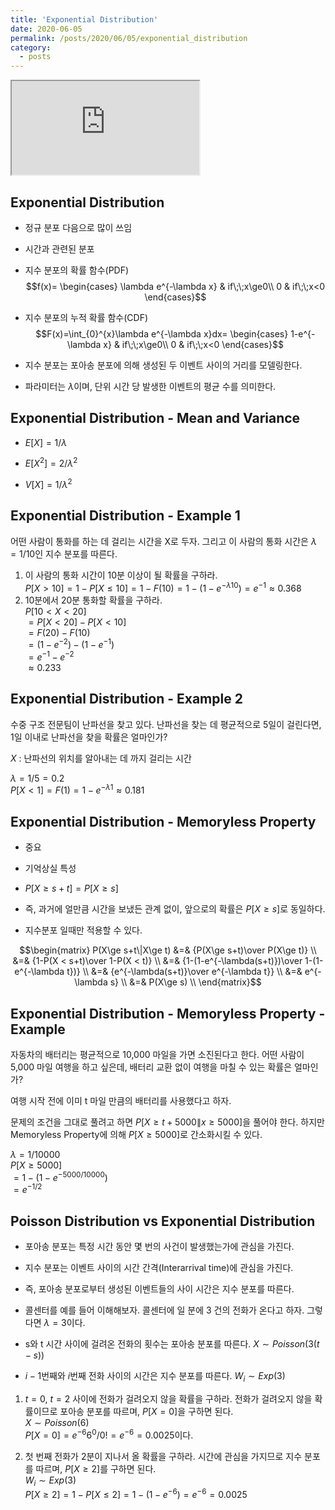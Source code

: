 ```yaml
---
title: 'Exponential Distribution'
date: 2020-06-05
permalink: /posts/2020/06/05/exponential_distribution
category:
  - posts
---
```


<iframe src="https://www.youtube.com/embed/3C0yKJhMwek"> </iframe>

## Exponential Distribution
- 정규 분포 다음으로 많이 쓰임

- 시간과 관련된 분포

- 지수 분포의 확률 함수(PDF)  
$$f(x)=
\begin{cases}
\lambda e^{-\lambda x} & if\;\;x\ge0\\
0 & if\;\;x<0
\end{cases}$$

- 지수 분포의 누적 확률 함수(CDF)  
$$F(x)=\int_{0}^{x}\lambda e^{-\lambda x}dx=
\begin{cases}
1-e^{-\lambda x} & if\;\;x\ge0\\
0 & if\;\;x<0
\end{cases}$$

- 지수 분포는 포아송 분포에 의해 생성된 두 이벤트 사이의 거리를 모델링한다.

- 파라미터는 $\lambda$이며, 단위 시간 당 발생한 이벤트의 평균 수를 의미한다.

## Exponential Distribution - Mean and Variance
- $E[X]=1/\lambda$

- $E[X^2]=2/\lambda^2$

- $V[X]=1/\lambda^2$

## Exponential Distribution - Example 1
어떤 사람이 통화를 하는 데 걸리는 시간을 X로 두자. 그리고 이 사람의 통화 시간은 $\lambda=1/10$인 지수 분포를 따른다.  
1. 이 사람의 통화 시간이 10분 이상이 될 확률을 구하라.  
$P[X>10]=1-P[X\le10]=1-F(10)=1-(1-e^{-\lambda 10})=e^{-1}\approx0.368$  
2. 10분에서 20분 통화할 확률을 구하라.  
$P[10< X< 20]$  
$=P[X<20]-P[X<10]$  
$=F(20)-F(10)$  
$=(1-e^{-2})-(1-e^{-1})$  
$=e^{-1}-e^{-2}$  
$\approx0.233$  

## Exponential Distribution - Example 2
수중 구조 전문팀이 난파선을 찾고 있다. 난파선을 찾는 데 평균적으로 5일이 걸린다면, 1일 이내로 난파선을 찾을 확률은 얼마인가?

$X$ : 난파선의 위치를 알아내는 데 까지 걸리는 시간  

$\lambda=1/5=0.2$  
$P[X<1]=F(1)=1-e^{-\lambda 1}\approx0.181$  

## Exponential Distribution - Memoryless Property
- 중요

- 기억상실 특성

- $P[X\ge s+t]=P[X\ge s]$

- 즉, 과거에 얼만큼 시간을 보냈든 관계 없이, 앞으로의 확률은 $P[X\ge s]$로 동일하다.

- 지수분포 일때만 적용할 수 있다.

$$\begin{matrix}
P(X\ge s+t\|X\ge t) &=& {P(X\ge s+t)\over P(X\ge t)} \\
       &=& {1-P(X < s+t)\over 1-P(X < t)} \\
       &=& {1-(1-e^{-\lambda(s+t)})\over 1-(1-e^{-\lambda t})} \\
       &=& {e^{-\lambda(s+t)}\over e^{-\lambda t}} \\
       &=& e^{-\lambda s} \\
       &=& P(X\ge s) \\
\end{matrix}$$

## Exponential Distribution - Memoryless Property - Example
자동차의 배터리는 평균적으로 10,000 마일을 가면 소진된다고 한다. 어떤 사람이 5,000 마일 여행을 하고 싶은데, 배터리 교환 없이 여행을 마칠 수 있는 확률은 얼마인가?

여행 시작 전에 이미 t 마일 만큼의 배터리를 사용했다고 하자.

문제의 조건을 그대로 풀려고 하면 $P[X\ge t+5000\|x\ge 5000]$을 풀어야 한다. 하지만 Memoryless Property에 의해 $P[X\ge 5000]$로 간소화시킬 수 있다.

$\lambda=1/10000$  
$P[X\ge 5000]$  
$=1-(1-e^{-5000/10000})$  
$=e^{-1/2}$  

## Poisson Distribution vs Exponential Distribution
- 포아송 분포는 특정 시간 동안 몇 번의 사건이 발생했는가에 관심을 가진다.

- 지수 분포는 이벤트 사이의 시간 간격(Interarrival time)에 관심을 가진다.

- 즉, 포아송 분포로부터 생성된 이벤트들의 사이 시간은 지수 분포를 따른다.

- 콜센터를 예를 들어 이해해보자. 콜센터에 일 분에 3 건의 전화가 온다고 하자. 그렇다면 $\lambda=3$이다.

- s와 t 시간 사이에 걸려온 전화의 횟수는 포아송 분포를 따른다. $X\sim Poisson(3(t-s))$

- $i-1$번째와 $i$번째 전화 사이의 시간은 지수 분포를 따른다. $W_i\sim Exp(3)$

1. $t=0$, $t=2$ 사이에 전화가 걸려오지 않을 확률을 구하라. 전화가 걸려오지 않을 확률이므로 포아송 분포를 따르며, $P[X=0]$을 구하면 된다.  
$X\sim Poisson(6)$  
$P[X=0]=e^{-6}6^0/0!=e^{-6}=0.0025$이다.

2. 첫 번째 전화가 2분이 지나서 올 확률을 구하라. 시간에 관심을 가지므로 지수 분포를 따르며, $P[X\ge 2]$를 구하면 된다.  
$W_i\sim Exp(3)$  
$P[X\ge 2]=1-P[X\le 2]=1-(1-e^{-6})=e^{-6}=0.0025$